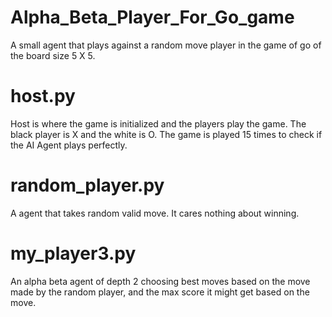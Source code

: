 # Alpha_Beta_Player_For_Go_game
A small agent that plays against a random move player in the game of go of the board size 5 X 5.

# host.py
Host is where the game is initialized and the players play the game.
The black player is X and the white is O.
The game is played 15 times to check if the AI Agent plays perfectly.

# random_player.py
A agent that takes random valid move. It cares nothing about winning.

# my_player3.py
An alpha beta agent of depth 2 choosing best moves based on the move made by the random player, and the max score it might get based on the move.
